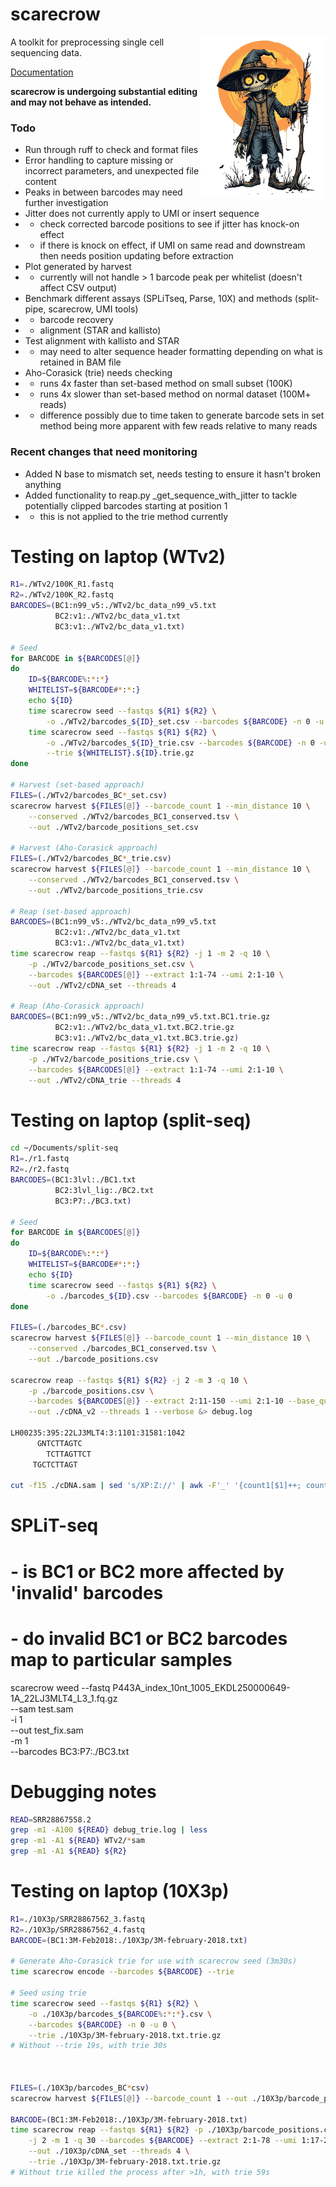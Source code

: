 # scarecrow

<img style="float:right;width:200px;" src="./img/scarecrow.png" alt="scarecrow"/>

A toolkit for preprocessing single cell sequencing data.

[Documentation](docs/root.md)

**scarecrow is undergoing substantial editing and may not behave as intended.**

### Todo

* Run through ruff to check and format files
* Error handling to capture missing or incorrect parameters, and unexpected file content
* Peaks in between barcodes may need further investigation
* Jitter does not currently apply to UMI or insert sequence
*   - check corrected barcode positions to see if jitter has knock-on effect
*   - if there is knock on effect, if UMI on same read and downstream then needs position updating before extraction
* Plot generated by harvest 
*   - currently will not handle > 1 barcode peak per whitelist (doesn't affect CSV output)
* Benchmark different assays (SPLiTseq, Parse, 10X) and methods (split-pipe, scarecrow, UMI tools)
*   - barcode recovery
*   - alignment (STAR and kallisto)
* Test alignment with kallisto and STAR
*    - may need to alter sequence header formatting depending on what is retained in BAM file
* Aho-Corasick (trie) needs checking
*   - runs 4x faster than set-based method on small subset (100K)
*   - runs 4x slower than set-based method on normal dataset (100M+ reads)
*   - difference possibly due to time taken to generate barcode sets in set method being more apparent with few reads relative to many reads

### Recent changes that need monitoring
* Added N base to mismatch set, needs testing to ensure it hasn't broken anything
* Added functionality to reap.py _get_sequence_with_jitter to tackle potentially clipped barcodes starting at position 1
*   - this is not applied to the trie method currently

# Testing on laptop (WTv2)
```bash
R1=./WTv2/100K_R1.fastq
R2=./WTv2/100K_R2.fastq
BARCODES=(BC1:n99_v5:./WTv2/bc_data_n99_v5.txt
          BC2:v1:./WTv2/bc_data_v1.txt
          BC3:v1:./WTv2/bc_data_v1.txt)

# Seed
for BARCODE in ${BARCODES[@]}
do
    ID=${BARCODE%:*:*}
    WHITELIST=${BARCODE#*:*:}
    echo ${ID}
    time scarecrow seed --fastqs ${R1} ${R2} \
        -o ./WTv2/barcodes_${ID}_set.csv --barcodes ${BARCODE} -n 0 -u 0
    time scarecrow seed --fastqs ${R1} ${R2} \
        -o ./WTv2/barcodes_${ID}_trie.csv --barcodes ${BARCODE} -n 0 -u 0 \
        --trie ${WHITELIST}.${ID}.trie.gz
done

# Harvest (set-based approach)
FILES=(./WTv2/barcodes_BC*_set.csv)
scarecrow harvest ${FILES[@]} --barcode_count 1 --min_distance 10 \
    --conserved ./WTv2/barcodes_BC1_conserved.tsv \
    --out ./WTv2/barcode_positions_set.csv

# Harvest (Aho-Corasick approach)
FILES=(./WTv2/barcodes_BC*_trie.csv)
scarecrow harvest ${FILES[@]} --barcode_count 1 --min_distance 10 \
    --conserved ./WTv2/barcodes_BC1_conserved.tsv \
    --out ./WTv2/barcode_positions_trie.csv

# Reap (set-based approach)
BARCODES=(BC1:n99_v5:./WTv2/bc_data_n99_v5.txt
          BC2:v1:./WTv2/bc_data_v1.txt
          BC3:v1:./WTv2/bc_data_v1.txt)
time scarecrow reap --fastqs ${R1} ${R2} -j 1 -m 2 -q 10 \
    -p ./WTv2/barcode_positions_set.csv \
    --barcodes ${BARCODES[@]} --extract 1:1-74 --umi 2:1-10 \
    --out ./WTv2/cDNA_set --threads 4

# Reap (Aho-Corasick approach)
BARCODES=(BC1:n99_v5:./WTv2/bc_data_n99_v5.txt.BC1.trie.gz
          BC2:v1:./WTv2/bc_data_v1.txt.BC2.trie.gz
          BC3:v1:./WTv2/bc_data_v1.txt.BC3.trie.gz)
time scarecrow reap --fastqs ${R1} ${R2} -j 1 -m 2 -q 10 \
    -p ./WTv2/barcode_positions_trie.csv \
    --barcodes ${BARCODES[@]} --extract 1:1-74 --umi 2:1-10 \
    --out ./WTv2/cDNA_trie --threads 4

```




# Testing on laptop (split-seq)
```bash
cd ~/Documents/split-seq
R1=./r1.fastq
R2=./r2.fastq
BARCODES=(BC1:3lvl:./BC1.txt
          BC2:3lvl_lig:./BC2.txt
          BC3:P7:./BC3.txt)

# Seed
for BARCODE in ${BARCODES[@]}
do
    ID=${BARCODE%:*:*}
    WHITELIST=${BARCODE#*:*:}
    echo ${ID}
    time scarecrow seed --fastqs ${R1} ${R2} \
        -o ./barcodes_${ID}.csv --barcodes ${BARCODE} -n 0 -u 0
done

FILES=(./barcodes_BC*.csv)
scarecrow harvest ${FILES[@]} --barcode_count 1 --min_distance 10 \
    --conserved ./barcodes_BC1_conserved.tsv \
    --out ./barcode_positions.csv

scarecrow reap --fastqs ${R1} ${R2} -j 2 -m 3 -q 10 \
    -p ./barcode_positions.csv \
    --barcodes ${BARCODES[@]} --extract 2:11-150 --umi 2:1-10 --base_quality 10 \
    --out ./cDNA_v2 --threads 1 --verbose &> debug.log

LH00235:395:22LJ3MLT4:3:1101:31581:1042
      GNTCTTAGTC
        TCTTAGTTCT
     TGCTCTTAGT

cut -f15 ./cDNA.sam | sed 's/XP:Z://' | awk -F'_' '{count1[$1]++; count2[$2]++} END {print "Field 1:"; for (i in count1) print i, count1[i]; print "\nField 2:"; for (i in count2) print i, count2[i]}'

```

# SPLiT-seq
# - is BC1 or BC2 more affected by 'invalid' barcodes
# - do invalid BC1 or BC2 barcodes map to particular samples
scarecrow weed --fastq P443A_index_10nt_1005_EKDL250000649-1A_22LJ3MLT4_L3_1.fq.gz \
    --sam test.sam \
    -i 1\
    --out test_fix.sam \
    -m 1 \
    --barcodes BC3:P7:./BC3.txt


# Debugging notes
```bash
READ=SRR28867558.2
grep -m1 -A100 ${READ} debug_trie.log | less
grep -m1 -A1 ${READ} WTv2/*sam
grep -m1 -A1 ${READ} ${R2}
```



# Testing on laptop (10X3p)
```bash
R1=./10X3p/SRR28867562_3.fastq
R2=./10X3p/SRR28867562_4.fastq
BARCODE=(BC1:3M-Feb2018:./10X3p/3M-february-2018.txt)

# Generate Aho-Corasick trie for use with scarecrow seed (3m30s)
time scarecrow encode --barcodes ${BARCODE} --trie

# Seed using trie
time scarecrow seed --fastqs ${R1} ${R2} \
    -o ./10X3p/barcodes_${BARCODE%:*:*}.csv \
    --barcodes ${BARCODE} -n 0 -u 0 \
    --trie ./10X3p/3M-february-2018.txt.trie.gz
# Without --trie 19s, with trie 30s



FILES=(./10X3p/barcodes_BC*csv)
scarecrow harvest ${FILES[@]} --barcode_count 1 --out ./10X3p/barcode_positions.csv

BARCODE=(BC1:3M-Feb2018:./10X3p/3M-february-2018.txt)
time scarecrow reap --fastqs ${R1} ${R2} -p ./10X3p/barcode_positions.csv \
    -j 2 -m 1 -q 30 --barcodes ${BARCODE} --extract 2:1-78 --umi 1:17-28 \
    --out ./10X3p/cDNA_set --threads 4 \
    --trie ./10X3p/3M-february-2018.txt.trie.gz 
# Without trie killed the process after >1h, with trie 59s

```
